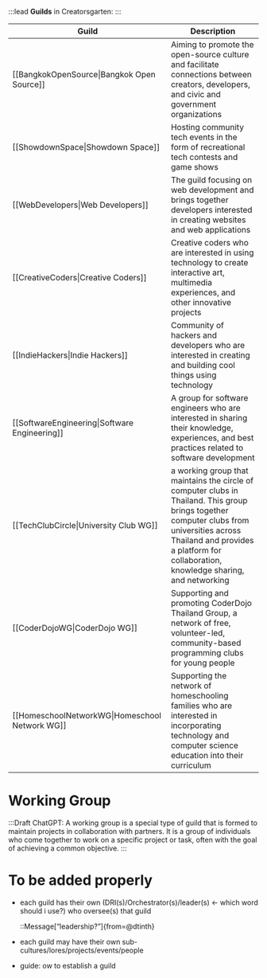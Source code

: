 :::lead
**Guilds** in Creatorsgarten:
:::

| Guild | Description |
| ----- | ----- |
| [[BangkokOpenSource\|Bangkok Open Source]] | Aiming to promote the open-source culture and facilitate connections between creators, developers, and civic and government organizations
| [[ShowdownSpace\|Showdown Space]] | Hosting community tech events in the form of recreational tech contests and game shows
| [[WebDevelopers\|Web Developers]] | The guild focusing on web development and brings together developers interested in creating websites and web applications
| [[CreativeCoders\|Creative Coders]] | Creative coders who are interested in using technology to create interactive art, multimedia experiences, and other innovative projects
| [[IndieHackers\|Indie Hackers]] | Community of hackers and developers who are interested in creating and building cool things using technology
| [[SoftwareEngineering\|Software Engineering]] | A group for software engineers who are interested in sharing their knowledge, experiences, and best practices related to software development
| [[TechClubCircle\|University Club WG]] | a working group that maintains the circle of computer clubs in Thailand. This group brings together computer clubs from universities across Thailand and provides a platform for collaboration, knowledge sharing, and networking
| [[CoderDojoWG\|CoderDojo WG]] | Supporting and promoting CoderDojo Thailand Group, a network of free, volunteer-led, community-based programming clubs for young people
| [[HomeschoolNetworkWG\|Homeschool Network WG]] | Supporting the network of homeschooling families who are interested in incorporating technology and computer science education into their curriculum

# Working Group
:::Draft
ChatGPT: A working group is a special type of guild that is formed to maintain projects in collaboration with partners. It is a group of individuals who come together to work on a specific project or task, often with the goal of achieving a common objective.
:::

# To be added properly
- each guild has their own (DRI(s)/Orchestrator(s)/leader(s) <- which word should i use?) who oversee(s) that guild

  ::Message[“leadership?”]{from=@dtinth}

- each guild may have their own sub-cultures/lores/projects/events/people

- guide: ow to establish a guild